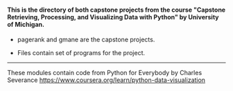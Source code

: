 #### This is the directory of both capstone projects from the course "Capstone Retrieving, Processing, and Visualizing Data with Python" by University of Michigan. ####


* pagerank and gmane are the capstone projects.

* Files contain set of programs for the project.

------------------------------------------------------------

These modules contain code from
Python for Everybody by Charles Severance
https://www.coursera.org/learn/python-data-visualization




